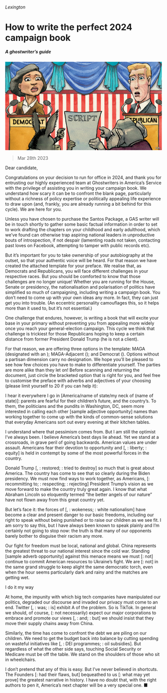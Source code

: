 ###### Lexington

# How to write the perfect 2024 campaign book 

##### A ghostwriter’s guide 

![image](images/20230401_USD000.jpg) 

> Mar 28th 2023 

Dear candidate, 

Congratulations on your decision to run for office in 2024, and thank you for entrusting our highly experienced team at Ghostwriters in America’s Service with the privilege of assisting you in writing your campaign book. We understand how scary it can be to confront the blank page, particularly without a richness of policy expertise or politically appealing life experience to draw upon (and, frankly, you are already running a bit behind for this cycle). We are here for you.

Unless you have chosen to purchase the Santos Package, a GAS writer will be in touch shortly to gather some basic factual information in order to set to work drafting the chapters on your childhood and early adulthood, which we’ve found can otherwise trap aspiring national leaders in unproductive bouts of introspection, if not despair (lamenting roads not taken, contacting past loves on Facebook, attempting to tamper with public records etc).

But it’s important for you to take ownership of your autobiography at the outset, so that your authentic voice will be heard. For that reason we have created the attached template for your preface. We realise that, as Democrats and Republicans, you will face different challenges in your respective races. But you should be comforted to know that those challenges are no longer unique! Whether you are running for the House, Senate or presidency, the nationalisation and polarisation of politics have simplified so much of campaigning, including writing a campaign book. You don’t need to come up with your own ideas any more. In fact, they can just get you into trouble. (An eccentric personality camouflages this, so it helps more than it used to, but it’s not essential.)

One challenge that endures, however, is writing a book that will excite your base in your primary without preventing you from appealing more widely once you reach your general-election campaign. This cycle we think that challenge is trickiest for those Republicans hoping to keep a certain distance from former President Donald Trump (he is not a client). 

For that reason, we are offering three options in the template: MAGA (designated with an ); MAGA-Adjacent (); and Democrat (). Options without a partisan dimension carry no designation. We hope you’ll be pleased to see how few choices you have to make to differentiate yourself. The parties are more alike than they let on! Before scanning and returning the document, just circle the bracketed option that is right for you, and feel free to customise the preface with adverbs and adjectives of your choosing (please limit yourself to 20 if you can help it):

I hear it everywhere I go in [America/name of state/my neck of (name of state)]: parents are fearful for their children’s future, and the country’s. To them, the politicians and the pundits in Washington, DC, seem more interested in calling each other [sample adjective opportunity] names than working together to come up with the kinds of common-sense solutions that everyday Americans sort out every evening at their kitchen tables. 

I understand where that pessimism comes from. But I am still the optimist I’ve always been. I believe America’s best days lie ahead. Yet we stand at a crossroads, in grave peril of going backwards. American values are under assault. Americans fear their devotion to opportunity and [, : liberty; : equity] is held in contempt by some of the most powerful forces in the country.

Donald Trump [, : restored; : tried to destroy] so much that is great about America. The country has come to see that so clearly during the Biden presidency. We must now find ways to work together, as Americans, [: recommitting to; : respecting; : rejecting] President Trump’s vision as we move forward to make the country truly great again. I know that what Abraham Lincoln so eloquently termed “the better angels of our nature” have not flown away from this great country yet.

But let’s face it: the forces of [, : wokeness; : white nationalism] have become a clear and present danger to our basic freedoms, including our right to speak without being punished or to raise our children as we see fit. I am sorry to say this, but I have always been known to speak plainly and I’m certainly not going to stop now: the truth is that many of our opponents barely bother to disguise their racism any more. 

Our fight for freedom must be local, national and global. China represents the greatest threat to our national interest since the cold war. Standing [sample adverb opportunity] against this menace means we must [: not] continue to commit American resources to Ukraine’s fight. We are [: not] in the same grand struggle to keep alight the same democratic torch, even when the hour seems particularly dark and rainy and the matches are getting wet.

I do it my way

At home, the impunity with which big tech companies have manipulated our politics, degraded our discourse and invaded our privacy must come to an end. Twitter [, : was; : is] exhibit A of the problem. So is TikTok. In general we should, of course, (: not necessarily) expect our major corporations to embrace and promote our views [, : and; : but] we should insist that they move their supply chains away from China. 

Similarly, the time has come to confront the debt we are piling on our children. We need to get the budget back into balance by cutting spending on wasteful initiatives like [, : DEI programmes; : oil subsidies]. But regardless of what the other side says, touching Social Security or Medicare must be off the table. We stand on the shoulders of those who sit in wheelchairs.

I don’t pretend that any of this is easy. But I’ve never believed in shortcuts. The Founders [: had their flaws, but] bequeathed to us [: what may yet prove] the greatest narrative in history. I have no doubt that, with the right authors to pen it, America’s next chapter will be a very special one. ■






